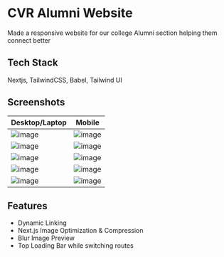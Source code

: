 
# CVR Alumni Website

Made a responsive website for our college Alumni section helping them connect better




## Tech Stack
Nextjs, TailwindCSS, Babel, Tailwind UI 






## Screenshots
| Desktop/Laptop   |      Mobile      | 
|----------|:-------------:|
| ![image](https://user-images.githubusercontent.com/79440952/158053460-6fe8285c-9167-444c-913a-4fff11adfa8a.png)|  ![image](https://user-images.githubusercontent.com/79440952/158053567-c32b1fb6-3212-454d-902b-e98195088b8c.png)|
| ![image](https://user-images.githubusercontent.com/79440952/158053609-0e697f7b-022f-446d-b6e8-d605cba69e79.png) | ![image](https://user-images.githubusercontent.com/79440952/158053624-4a4bf809-74c2-4779-8813-dbaa59242869.png) |
| ![image](https://user-images.githubusercontent.com/79440952/158053646-be023d1e-db18-4d79-912c-34c9596fbc70.png) | ![image](https://user-images.githubusercontent.com/79440952/158053666-9db2057e-9d95-40c3-a582-98a93a8136cd.png) |
| ![image](https://user-images.githubusercontent.com/79440952/158053683-c8fd0451-d39a-4326-afc5-7f012d778c09.png) | ![image](https://user-images.githubusercontent.com/79440952/158053703-065ed937-56b8-4521-9912-8f7c41b6148b.png) |
| ![image](https://user-images.githubusercontent.com/79440952/158053717-9ebe07a5-6158-41db-b4a3-8878d3c6b564.png) | ![image](https://user-images.githubusercontent.com/79440952/158053730-21974c73-467d-477c-843a-9ae1399fd011.png) |














## Features

- Dynamic Linking
- Next.js Image Optimization & Compression
- Blur Image Preview
- Top Loading Bar while switching routes
